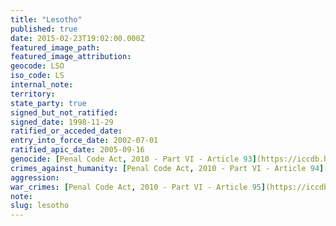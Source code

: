 ```yaml
---
title: "Lesotho"
published: true
date: 2015-02-23T19:02:00.000Z
featured_image_path:
featured_image_attribution:
geocode: LSO
iso_code: LS
internal_note:
territory:
state_party: true
signed_but_not_ratified:
signed_date: 1998-11-29
ratified_or_acceded_date:
entry_into_force_date: 2002-07-01
ratified_apic_date: 2005-09-16
genocide: [Penal Code Act, 2010 - Part VI - Article 93](https://iccdb.hrlc.net/data/doc/776/keyword/46/)
crimes_against_humanity: [Penal Code Act, 2010 - Part VI - Article 94](https://iccdb.hrlc.net/data/doc/776/keyword/13/)
aggression:
war_crimes: [Penal Code Act, 2010 - Part VI - Article 95](https://iccdb.hrlc.net/data/doc/776/keyword/145/)
note:
slug: lesotho
---
```

